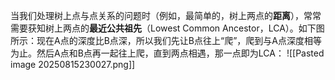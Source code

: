 当我们处理树上点与点关系的问题时（例如，最简单的，树上两点的**距离**），常常需要获知树上两点的**最近公共祖先**（Lowest Common Ancestor，LCA）。如下图所示：现在A点的深度比B点深，所以我们先让B点往上“爬”，爬到与A点深度相等为止。然后A点和B点再一起往上爬，直到两点相遇，那一点即为LCA：
![[Pasted image 20250815230027.png]]